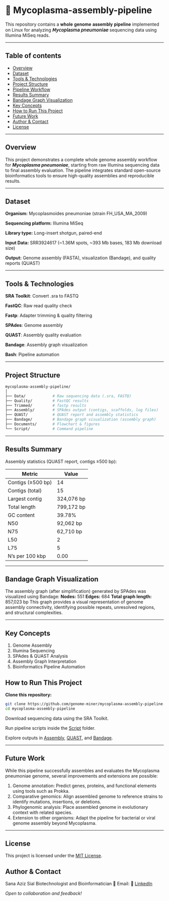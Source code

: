 # 🧬 Mycoplasma-assembly-pipeline
This repository contains a 𝐰𝐡𝐨𝐥𝐞 𝐠𝐞𝐧𝐨𝐦𝐞 𝐚𝐬𝐬𝐞𝐦𝐛𝐥𝐲 𝐩𝐢𝐩𝐞𝐥𝐢𝐧𝐞 implemented on Linux for analyzing **𝘔𝘺𝘤𝘰𝘱𝘭𝘢𝘴𝘮𝘢 𝘱𝘯𝘦𝘶𝘮𝘰𝘯𝘪𝘢𝘦** sequencing data using Illumina MiSeq reads.

---

## Table of contents
<ul>
  <li><a href="#overview">Overview</a></li>
  <li><a href="#dataset">Dataset</a></li>
  <li><a href="#tools--technologies">Tools & Technologies</a></li>
  <li><a href="#project-structure">Project Structure</a></li>
  <li><a href="#pipeline-workflow">Pipeline Workflow</a></li>
  <li><a href="#results-summary">Results Summary</a></li>
  <li><a href="#bandage-graph-visualization">Bandage Graph Visualization</a></li>
  <li><a href="#key-concepts">Key Concepts</a></li>
  <li><a href="#how-to-run-this-project">How to Run This Project</a></li>
  <li><a href="#future-work">Future Work</a></li>
  <li><a href="#author--contact">Author & Contact</a></li>
  <li><a href="#license">License</a></li>
</ul>

---
## Overview
This project demonstrates a complete whole genome assembly workflow for **_Mycoplasma pneumoniae_**, starting from raw Illumina sequencing data to final assembly evaluation. The pipeline integrates standard open-source bioinformatics tools to ensure high-quality assemblies and reproducible results.

---

## Dataset

**Organism:** Mycoplasmoides pneumoniae (strain FH_USA_MA_2009)

**Sequencing platform:** Illumina MiSeq

**Library type:** Long-insert shotgun, paired-end

**Input Data:** SRR3924617 (~1.36M spots, ~393 Mb bases, 183 Mb download size)

**Output:** Genome assembly (FASTA), visualization (Bandage), and quality reports (QUAST)

---

## Tools & Technologies

**SRA Toolkit**: Convert .sra to FASTQ

**FastQC**: Raw read quality check

**Fastp**: Adapter trimming & quality filtering

**SPAdes**: Genome assembly

**QUAST**: Assembly quality evaluation

**Bandage**: Assembly graph visualization

**Bash**: Pipeline automation

---
## Project Structure
```bash
mycoplasma-assembly-pipeline/
│
├── Data/            # Raw sequencing data (.sra, FASTQ)
├── Quality/         # FastQC results
├── Trimmed/         # fastp results
├── Assembly/        # SPAdes output (contigs, scaffolds, log files)
├── QUAST/           # QUAST report and assembly statistics
├── Bandage/         # Bandage graph visualization (assembly graph)
├── Documents/       # Flowchart & figures
└── Script/          # Command pipeline 
```

---

## Results Summary
Assembly statistics (QUAST report, contigs ≥500 bp):

| Metric            | Value      |
| ----------------- | ---------- |
| Contigs (≥500 bp) | 14         |
| Contigs (total)   | 15         |
| Largest contig    | 324,076 bp |
| Total length      | 799,172 bp |
| GC content        | 39.78%     |
| N50               | 92,062 bp  |
| N75               | 62,710 bp  |
| L50               | 2          |
| L75               | 5          |
| N’s per 100 kbp   | 0.00       |

---

## Bandage Graph Visualization
The assembly graph (after simplification) generated by SPAdes was visualized using Bandage:
**Nodes:** 551
**Edges:** 684
**Total graph length:** 857,023 bp
This graph provides a visual representation of genome assembly connectivity, identifying possible repeats, unresolved regions, and structural complexities.

---

## Key Concepts
1. Genome Assembly
2. Illumina Sequencing
3. SPAdes & QUAST Analysis
4. Assembly Graph Interpretation
5. Bioinformatics Pipeline Automation

## How to Run This Project
**Clone this repository:**
```bash
git clone https://github.com/genome-miner/mycoplasma-assembly-pipeline.git
cd mycoplasma-assembly-pipeline
```
Download sequencing data using the SRA Toolkit.

Run pipeline scripts inside the [Script]() folder.

Explore outputs in [Assembly](), [QUAST](), and [Bandage]().

---

## Future Work
While this pipeline successfully assembles and evaluates the Mycoplasma pneumoniae genome, several improvements and extensions are possible:
1. Genome annotation: Predict genes, proteins, and functional elements using tools such as Prokka.
2. Comparative genomics: Align assembled genome to reference strains to identify mutations, insertions, or deletions.
3. Phylogenomic analysis: Place assembled genome in evolutionary context with related species.
4. Extension to other organisms: Adapt the pipeline for bacterial or viral genome assembly beyond Mycoplasma.

---

## License
This project is licensed under the [MIT License]().

## Author & Contact
Sana Aziz Sial
Biotechnologist and Bioinformatician
📧 Email:
🔗 [LinkedIn]()

_Open to collaboration and feedback!_
